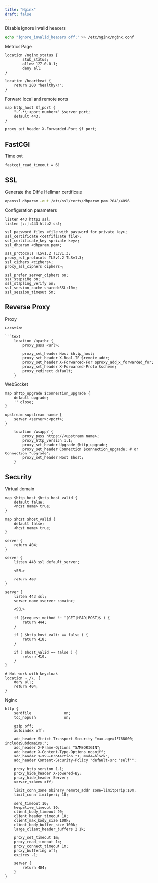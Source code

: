 ```yaml
---
title: "Nginx"
draft: false
---
```


Disable ignore invalid headers

```bash
echo "ignore_invalid_headers off;" >> /etc/nginx/nginx.conf
```

Metrics Page

```text
location /nginx_status {
        stub_status;
        allow 127.0.0.1;
        deny all;
}

location /heartbeat {
    return 200 "healthy\n";
}
```

Forward local and remote ports

```text
map http_host $f_port {
    "~^.*\:<port number>" $server_port;
    default 443;
}

proxy_set_header X-Forwarded-Port $f_port;
```

## FastCGI

Time out

```text
fastcgi_read_timeout = 60
```

## SSL

Generate the Diffie Hellman certificate

```bash
openssl dhparam -out /etc/ssl/certs/dhparam.pem 2048/4096
```

Configuration parameters

```text
listen 443 http2 ssl;
listen [::]:443 http2 ssl;

ssl_password_files <file with password for private key>;
ssl_certificate <cetfificate file>;
ssl_certificate_key <private key>;
ssl_dhparam <dhparam.pem>;

ssl_protocols TLSv1.2 TLSv1.3;
proxy_ssl_protocols TLSv1.2 TLSv1.3;
ssl_ciphers <ciphers>;
proxy_ssl_ciphers ciphers>;

ssl_prefer_server_ciphers on;
ssl_stapling on;
ssl_stapling_verify on;
ssl_session_cache shared:SSL:10m;
ssl_session_timeout 5m;
```

## Reverse Proxy

Proxy

```text
Location

```text
    location /<path> {
        proxy_pass <url>;

        proxy_set_header Host $http_host;
        proxy_set_header X-Real-IP $remote_addr;
        proxy_set_header X-Forwarded-For $proxy_add_x_forwarded_for;
        proxy_set_header X-Forwarded-Proto $scheme;
        proxy_redirect default;
    }
```

WebSocket

```text
map $http_upgrade $connection_upgrade {
    default upgrade;
    '' close;
}

upstream <upstream name> {
    server <server>:<port>;
}

    location /wsapp/ {
        proxy_pass https://<upstream name>;
        proxy_http_version 1.1;
        proxy_set_header Upgrade $http_upgrade;
        proxy_set_header Connection $connection_upgrade; # or Connection "upgrade";
        proxy_set_header Host $host;
    }
```

## Security

Virtual domain

```text
map $http_host $http_host_valid {
    default false;
    <host name> true;
}

map $host $host_valid {
    default false;
    <host name> true;
}

server {
    return 404;
}

server {
    listen 443 ssl default_server;
    
    <SSL>

    return 403
}

server {
    listen 443 ssl;
    server_name <server domain>;

    <SSL>

    if ($request_method !~ ^(GET|HEAD|POST)$ ) {
        return 444;
    }

    if ( $http_host_valid == false ) {
        return 418;
    }

    if ( $host_valid == false ) {
        return 418;
    }
}

# Not work with keycloak
location ~ /\. {
    deny all;
    return 404;
}
```

Nginx

```text
http {
    sendfile               on;
    tcp_nopush             on;

    gzip off;
    autoindex off;

    add_header Strict-Transport-Security "max-age=15768000; includeSubdomains;";
    add_header X-Frame-Options "SAMEORIGIN";
    add_header X-Content-Type-Options nosniff;
    add_header X-XSS-Protection "1; mode=block";
    add_header Content-Security-Policy "default-src 'self'";

    proxy_http_version 1.1;
    proxy_hide_header X-powered-By;
    proxy_hide_header Server;
    server_tokens off;

    limit_conn_zone $binary_remote_addr zone=limitperip:10m;
    limit_conn limitperip 10;

    send_timeout 10;
    keepalive_timeout 10;
    client_body_timeout 10;
    client_header_timeout 10;
    client_max_body_size 100k;
    client_body_buffer_size 100k;
    large_client_header_buffers 2 1k;

    proxy_set_timeout 1m;
    proxy_read_timeout 1m;
    proxy_connect_timeout 1m;
    proxy_buffering off;
    expires -1;

    server {
        return 404;
    }
}
```
